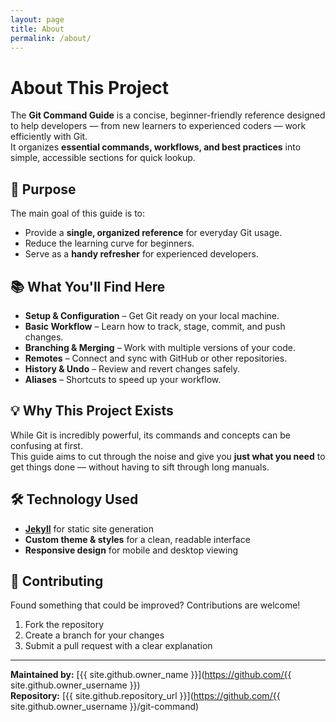 ```yaml
---
layout: page
title: About
permalink: /about/
---
```


# About This Project

The **Git Command Guide** is a concise, beginner-friendly reference designed to help developers — from new learners to experienced coders — work efficiently with Git.  
It organizes **essential commands, workflows, and best practices** into simple, accessible sections for quick lookup.

## 🎯 Purpose
The main goal of this guide is to:
- Provide a **single, organized reference** for everyday Git usage.
- Reduce the learning curve for beginners.
- Serve as a **handy refresher** for experienced developers.

## 📚 What You'll Find Here
- **Setup & Configuration** – Get Git ready on your local machine.
- **Basic Workflow** – Learn how to track, stage, commit, and push changes.
- **Branching & Merging** – Work with multiple versions of your code.
- **Remotes** – Connect and sync with GitHub or other repositories.
- **History & Undo** – Review and revert changes safely.
- **Aliases** – Shortcuts to speed up your workflow.

## 💡 Why This Project Exists
While Git is incredibly powerful, its commands and concepts can be confusing at first.  
This guide aims to cut through the noise and give you **just what you need** to get things done — without having to sift through long manuals.

## 🛠 Technology Used
- **[Jekyll](https://jekyllrb.com/)** for static site generation
- **Custom theme & styles** for a clean, readable interface
- **Responsive design** for mobile and desktop viewing

## 🤝 Contributing
Found something that could be improved? Contributions are welcome!
1. Fork the repository
2. Create a branch for your changes
3. Submit a pull request with a clear explanation

---

**Maintained by:** [{{ site.github.owner_name }}](https://github.com/{{ site.github.owner_username }})  
**Repository:** [{{ site.github.repository_url }}](https://github.com/{{ site.github.owner_username }}/git-command)

